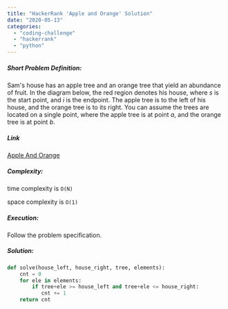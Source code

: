 ```yaml
---
title: "HackerRank 'Apple and Orange' Solution"
date: "2020-05-13"
categories: 
  - "coding-challenge"
  - "hackerrank"
  - "python"
---
```


##### Short Problem Definition:

Sam's house has an apple tree and an orange tree that yield an abundance of fruit. In the diagram below, the red region denotes his house, where _s_ is the start point, and _i_ is the endpoint. The apple tree is to the left of his house, and the orange tree is to its right. You can assume the trees are located on a single point, where the apple tree is at point _a_, and the orange tree is at point _b_.

##### Link

[Apple And Orange](https://www.hackerrank.com/challenges/apple-and-orange)

##### Complexity:

time complexity is `O(N)`

space complexity is `O(1)`

##### Execution:

Follow the problem specification.

##### Solution:

```python
def solve(house_left, house_right, tree, elements):
    cnt = 0
    for ele in elements:
        if tree+ele >= house_left and tree+ele <= house_right:
           cnt += 1
    return cnt
```

